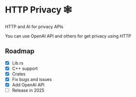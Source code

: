 # HTTP Privacy 🕸️

HTTP and AI for privacy APIs

You can use OpenAI API and others for get privacy using HTTP

## Roadmap

- [x] Lib.rs
- [x] C++ support
- [x] Crates
- [x] Fix bugs and issues
- [x] Add OpenAI API
- [ ] Release in 2025
